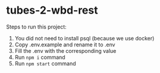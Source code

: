 # tubes-2-wbd-rest

Steps to run this project:

1. You did not need to install psql (because we use docker)
2. Copy .env.example and rename it to .env
3. Fill the .env with the corresponding value
4. Run `npm i` command
5. Run `npm start` command
